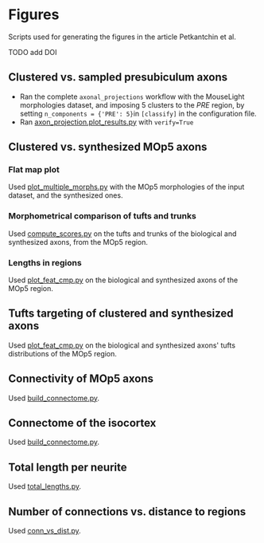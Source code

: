 # Figures
Scripts used for generating the figures in the article Petkantchin et al.

TODO add DOI

## Clustered vs. sampled presubiculum axons

- Ran the complete `axonal_projections` workflow with the MouseLight morphologies dataset, and imposing 5 clusters to the *PRE* region, by setting `n_components = {'PRE': 5}`in `[classify]` in the configuration file.
- Ran [axon_projection.plot_results.py](../plot_results.py) with `verify=True`

## Clustered vs. synthesized MOp5 axons
### Flat map plot
Used [plot_multiple_morphs.py](plot_flatmap_h5/plot_multiple_morphs.py) with the MOp5 morphologies of the input dataset, and the synthesized ones.
### Morphometrical comparison of tufts and trunks
Used [compute_scores.py](compute_scores.py) on the tufts and trunks of the biological and synthesized axons, from the MOp5 region.
### Lengths in regions
Used [plot_feat_cmp.py](plot_feat_cmp.py) on the biological and synthesized axons of the MOp5 region.
## Tufts targeting of clustered and synthesized axons
Used [plot_feat_cmp.py](plot_feat_cmp.py) on the biological and synthesized axons' tufts distributions of the MOp5 region.
## Connectivity of MOp5 axons
Used [build_connectome.py](build_connectome.py).
## Connectome of the isocortex
Used [build_connectome.py](build_connectome.py).
## Total length per neurite
Used [total_lengths.py](total_lengths.py).
## Number of connections vs. distance to regions
Used [conn_vs_dist.py](conn_vs_dist.py).
